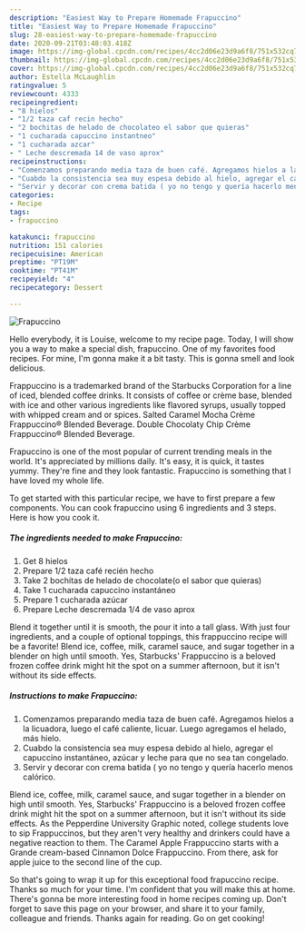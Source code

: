 ```yaml
---
description: "Easiest Way to Prepare Homemade Frapuccino"
title: "Easiest Way to Prepare Homemade Frapuccino"
slug: 28-easiest-way-to-prepare-homemade-frapuccino
date: 2020-09-21T03:48:03.418Z
image: https://img-global.cpcdn.com/recipes/4cc2d06e23d9a6f8/751x532cq70/frapuccino-foto-principal.jpg
thumbnail: https://img-global.cpcdn.com/recipes/4cc2d06e23d9a6f8/751x532cq70/frapuccino-foto-principal.jpg
cover: https://img-global.cpcdn.com/recipes/4cc2d06e23d9a6f8/751x532cq70/frapuccino-foto-principal.jpg
author: Estella McLaughlin
ratingvalue: 5
reviewcount: 4333
recipeingredient:
- "8 hielos"
- "1/2 taza caf recin hecho"
- "2 bochitas de helado de chocolateo el sabor que quieras"
- "1 cucharada capuccino instantneo"
- "1 cucharada azcar"
- " Leche descremada 14 de vaso aprox"
recipeinstructions:
- "Comenzamos preparando media taza de buen café. Agregamos hielos a la licuadora, luego el café caliente, licuar. Luego agregamos el helado, más hielo."
- "Cuabdo la consistencia sea muy espesa debido al hielo, agregar el capuccino instantáneo, azúcar y leche para que no sea tan congelado."
- "Servir y decorar con crema batida ( yo no tengo y quería hacerlo menos calórico."
categories:
- Recipe
tags:
- frapuccino

katakunci: frapuccino 
nutrition: 151 calories
recipecuisine: American
preptime: "PT19M"
cooktime: "PT41M"
recipeyield: "4"
recipecategory: Dessert

---
```



![Frapuccino](https://img-global.cpcdn.com/recipes/4cc2d06e23d9a6f8/751x532cq70/frapuccino-foto-principal.jpg)

Hello everybody, it is Louise, welcome to my recipe page. Today, I will show you a way to make a special dish, frapuccino. One of my favorites food recipes. For mine, I'm gonna make it a bit tasty. This is gonna smell and look delicious.

Frappuccino is a trademarked brand of the Starbucks Corporation for a line of iced, blended coffee drinks. It consists of coffee or crème base, blended with ice and other various ingredients like flavored syrups, usually topped with whipped cream and or spices. Salted Caramel Mocha Crème Frappuccino® Blended Beverage. Double Chocolaty Chip Crème Frappuccino® Blended Beverage.

Frapuccino is one of the most popular of current trending meals in the world. It's appreciated by millions daily. It's easy, it is quick, it tastes yummy. They're fine and they look fantastic. Frapuccino is something that I have loved my whole life.


To get started with this particular recipe, we have to first prepare a few components. You can cook frapuccino using 6 ingredients and 3 steps. Here is how you cook it.

<!--inarticleads1-->

##### The ingredients needed to make Frapuccino:

1. Get 8 hielos
1. Prepare 1/2 taza café recién hecho
1. Take 2 bochitas de helado de chocolate(o el sabor que quieras)
1. Take 1 cucharada capuccino instantáneo
1. Prepare 1 cucharada azúcar
1. Prepare  Leche descremada 1/4 de vaso aprox


Blend it together until it is smooth, the pour it into a tall glass. With just four ingredients, and a couple of optional toppings, this frappuccino recipe will be a favorite! Blend ice, coffee, milk, caramel sauce, and sugar together in a blender on high until smooth. Yes, Starbucks&#39; Frappuccino is a beloved frozen coffee drink might hit the spot on a summer afternoon, but it isn&#39;t without its side effects. 

<!--inarticleads2-->

##### Instructions to make Frapuccino:

1. Comenzamos preparando media taza de buen café. Agregamos hielos a la licuadora, luego el café caliente, licuar. Luego agregamos el helado, más hielo.
1. Cuabdo la consistencia sea muy espesa debido al hielo, agregar el capuccino instantáneo, azúcar y leche para que no sea tan congelado.
1. Servir y decorar con crema batida ( yo no tengo y quería hacerlo menos calórico.


Blend ice, coffee, milk, caramel sauce, and sugar together in a blender on high until smooth. Yes, Starbucks&#39; Frappuccino is a beloved frozen coffee drink might hit the spot on a summer afternoon, but it isn&#39;t without its side effects. As the Pepperdine University Graphic noted, college students love to sip Frappuccinos, but they aren&#39;t very healthy and drinkers could have a negative reaction to them. The Caramel Apple Frappuccino starts with a Grande cream-based Cinnamon Dolce Frappuccino. From there, ask for apple juice to the second line of the cup. 

So that's going to wrap it up for this exceptional food frapuccino recipe. Thanks so much for your time. I'm confident that you will make this at home. There's gonna be more interesting food in home recipes coming up. Don't forget to save this page on your browser, and share it to your family, colleague and friends. Thanks again for reading. Go on get cooking!
